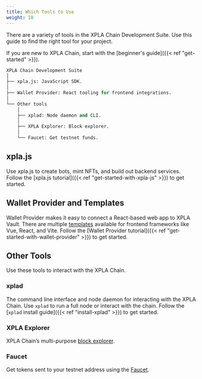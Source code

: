 ```yaml
---
title: Which Tools to Use
weight: 10
---
```


There are a variety of tools in the XPLA Chain Development Suite. Use this guide to find the right tool for your project.

If you are new to XPLA Chain, start with the [beginner's guide]({{< ref "get-started" >}}).

```python
XPLA Chain Development Suite
│
├── xpla.js: JavaScript SDK.
│
├── Wallet Provider: React tooling for frontend integrations.
│
└── Other tools
    │
    ├── xplad: Node daemon and CLI.
    │
    ├── XPLA Explorer: Block explorer.
    │
    └── Faucet: Get testnet funds.
```

## xpla.js

Use xpla.js to create bots, mint NFTs, and build out backend services. Follow the [xpla.js tutorial]({{< ref "get-started-with-xpla-js" >}}) to get started.

## Wallet Provider and Templates

Wallet Provider makes it easy to connect a React-based web app to XPLA Vault. There are multiple [templates](https://templates.xpla.io/) available for frontend frameworks like Vue, React, and Vite. Follow the [Wallet Provider tutorial]({{< ref "get-started-with-wallet-provider" >}}) to get started.

## Other Tools

Use these tools to interact with the XPLA Chain.

### xplad

The command line interface and node daemon for interacting with the XPLA Chain. Use `xplad` to run a full node or interact with the chain. Follow the [`xplad` install guide]({{< ref "install-xplad" >}}) to get started.

### XPLA Explorer

XPLA Chain’s multi-purpose [block explorer](https://explorer.xpla.io/).

### Faucet

Get tokens sent to your testnet address using the [Faucet](https://faucet.xpla.io).

